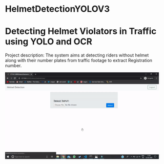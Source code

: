 # HelmetDetectionYOLOV3

# Detecting Helmet Violators in Traffic using YOLO and OCR

Project description: The system aims at detecting riders without helmet along with their number plates from traffic footage to extract Registration number.

<img src="Helmet_Detection.gif">
